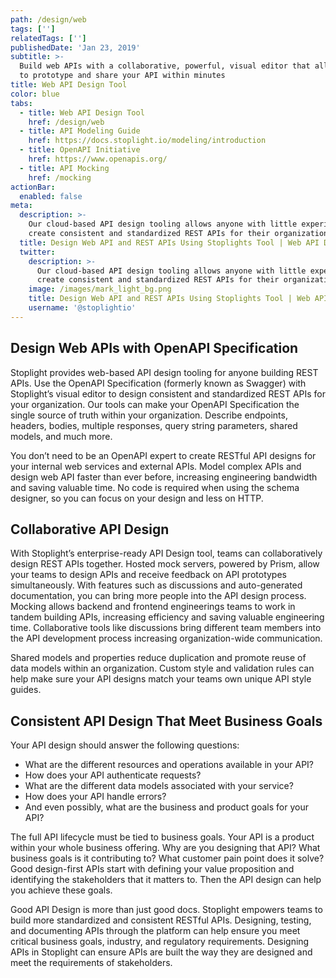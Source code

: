 ```yaml
---
path: /design/web
tags: ['']
relatedTags: ['']
publishedDate: 'Jan 23, 2019'
subtitle: >-
  Build web APIs with a collaborative, powerful, visual editor that allows you
  to prototype and share your API within minutes
title: Web API Design Tool
color: blue
tabs:
  - title: Web API Design Tool
    href: /design/web
  - title: API Modeling Guide
    href: https://docs.stoplight.io/modeling/introduction
  - title: OpenAPI Initiative
    href: https://www.openapis.org/
  - title: API Mocking
    href: /mocking
actionBar:
  enabled: false
meta:
  description: >-
    Our cloud-based API design tooling allows anyone with little experience to
    create consistent and standardized REST APIs for their organization
  title: Design Web API and REST APIs Using Stoplights Tool | Web API Designer
  twitter:
    description: >-
      Our cloud-based API design tooling allows anyone with little experience to
      create consistent and standardized REST APIs for their organization
    image: /images/mark_light_bg.png
    title: Design Web API and REST APIs Using Stoplights Tool | Web API Designer
    username: '@stoplightio'
---
```


## Design Web APIs with OpenAPI Specification

Stoplight provides web-based API design tooling for anyone building REST APIs. Use the OpenAPI Specification (formerly known as Swagger) with Stoplight’s visual editor to design consistent and standardized REST APIs for your organization. Our tools can make your OpenAPI Specification the single source of truth within your organization. Describe endpoints, headers, bodies, multiple responses, query string parameters, shared models, and much more.

You don’t need to be an OpenAPI expert to create RESTful API designs for your internal web services and external APIs. Model complex APIs and design web API faster than ever before, increasing engineering bandwidth and saving valuable time. No code is required when using the schema designer, so you can focus on your design and less on HTTP.

## Collaborative API Design

With Stoplight’s enterprise-ready API Design tool, teams can collaboratively design REST APIs together. Hosted mock servers, powered by Prism, allow your teams to design APIs and receive feedback on API prototypes simultaneously. With features such as discussions and auto-generated documentation, you can bring more people into the API design process. Mocking allows backend and frontend engineerings teams to work in tandem building APIs, increasing efficiency and saving valuable engineering time. Collaborative tools like discussions bring different team members into the API development process increasing organization-wide communication.

Shared models and properties reduce duplication and promote reuse of data models within an organization. Custom style and validation rules can help make sure your API designs match your teams own unique API style guides.

## Consistent API Design That Meet Business Goals

Your API design should answer the following questions:

- What are the different resources and operations available in your API?
- How does your API authenticate requests?
- What are the different data models associated with your service?
- How does your API handle errors?
- And even possibly, what are the business and product goals for your API?

The full API lifecycle must be tied to business goals. Your API is a product within your whole business offering. Why are you designing that API? What business goals is it contributing to? What customer pain point does it solve? Good design-first APIs start with defining your value proposition and identifying the stakeholders that it matters to. Then the API design can help you achieve these goals.

Good API Design is more than just good docs. Stoplight empowers teams to build more standardized and consistent RESTful APIs. Designing, testing, and documenting APIs through the platform can help ensure you meet critical business goals, industry, and regulatory requirements. Designing APIs in Stoplight can ensure APIs are built the way they are designed and meet the requirements of stakeholders.
